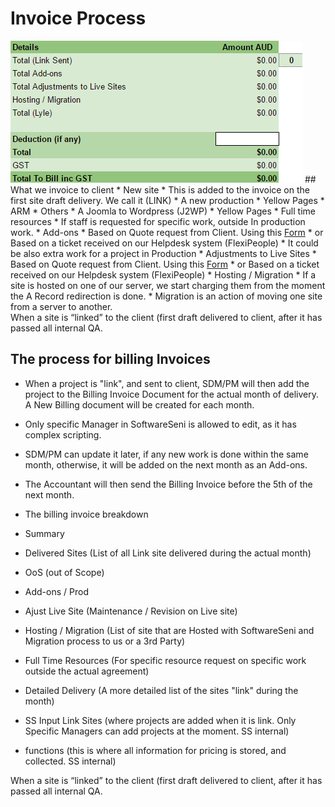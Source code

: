 # Invoice Process
<img src="/images/Summary-invoice.png">
## What we invoice to client
* New site
  * This is added to the invoice on the first site draft delivery. We call it (LINK)
   *  A new production
     *  Yellow Pages
     *  ARM
     *  Others
   *  A Joomla to Wordpress (J2WP)
     *  Yellow Pages
* Full time resources
  * If staff is requested for specific work, outside In production work.
* Add-ons
  * Based on Quote request from Client. Using this <a href="https://docs.google.com/spreadsheets/d/1hEBwBKLb-iD5bb2z0GqFmUXoR1-Ot4iTf7A5-lZKdmI/edit#gid=0" target="_blank">Form</a>
  * or Based on a ticket received on our Helpdesk system (FlexiPeople)
  * It could be also extra work for a project in Production
* Adjustments to Live Sites
  * Based on Quote request from Client. Using this <a href="https://docs.google.com/spreadsheets/d/1hEBwBKLb-iD5bb2z0GqFmUXoR1-Ot4iTf7A5-lZKdmI/edit#gid=0" target="_blank">Form</a>
  * or Based on a ticket received on our Helpdesk system (FlexiPeople)
* Hosting / Migration
  * If a site is hosted on one of our server, we start charging them from the moment the A Record redirection is done.
  * Migration is an action of moving one site from a server to another.
    
 <div class="note">When a site is “linked” to the client (first draft delivered to client, after it has passed all internal QA.</div>

## The process for billing Invoices

* When a project is "link", and sent to client, SDM/PM will then add the project to the Billing Invoice Document for the actual month of delivery. A New Billing document will be created for each month.
* Only specific Manager in SoftwareSeni is allowed to edit, as it has complex scripting.

* SDM/PM can update it later, if any new work is done within the same month, otherwise, it will be added on the next month as an Add-ons.

* The Accountant will then send the Billing Invoice before the 5th of the next month.
* The billing invoice breakdown
 * Summary
 * Delivered Sites (List of all Link site delivered during the actual month)
 * OoS (out of Scope)
 * Add-ons / Prod
 * Ajust Live Site (Maintenance / Revision on Live site)
 * Hosting / Migration (List of site that are Hosted with SoftwareSeni and Migration process to us or a 3rd Party)
 * Full Time Resources (For specific resource request on specific work outside the actual agreement)
 * Detailed Delivery (A more detailed list of the sites "link" during the month)
 * SS Input Link Sites (where projects are added when it is link. Only Specific Managers can add projects at the moment. SS internal)
 * functions (this is where all information for pricing is stored, and collected. SS internal)
 
 <div class="note">When a site is “linked” to the client (first draft delivered to client, after it has passed all internal QA.</div>


